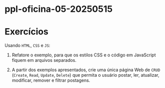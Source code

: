 # ppl-oficina-05-20250515

# Exercícios

Usando `HTML`, `CSS` e `JS`:

1) Refatore o exemplo, para que os estilos CSS e o código em JavaScript fiquem em arquivos separados.

2) A partir dos exemplos apresentados, crie uma única página Web de `CRUD` (`Create`, `Read`, `Update`, `Delete`) que permita o usuário postar, ler, atualizar, modificar, remover e filtrar postagens.